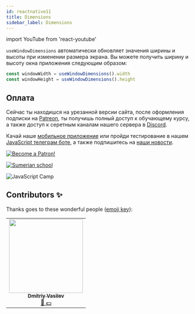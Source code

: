 ```yaml
---
id: reactnative11
title: Dimensions 
sidebar_label: Dimensions
---
```


import YouTube from 'react-youtube'

`useWindowDimensions` автоматически обновляет значения ширины и высоты при изменении размера экрана. Вы можете получить ширину и высоту окна приложения следующим образом:

```jsx
const windowWidth = useWindowDimensions().width
const windowHeight = useWindowDimensions().height
```

<!-- ## Пример

```SnackPlayer name=index.js
import React from "react"
import { View, StyleSheet, Text, useWindowDimensions } from "react-native"

const App = () => {
  const window = useWindowDimensions()
  return (
    <View style={styles.container}>
      <Text>{`Window Dimensions: height - ${window.height}, width - ${window.width}`}</Text>
    </View>
  )
}
const styles = StyleSheet.create({
  container: {
    flex: 1,
    justifyContent: "center",
    alignItems: "center"
  }
})

export default App
```

Обычно это необходимо, для того чтобы сделать свойства динамическими.

## Вопросы

Как называется хук для определения значения ширины и высоты при изменении размера экрана?

1. `useDimensions`
2. `winDimensions`
3. `useWindowDimensions`

## Проблемы?

![Problem](https://media.giphy.com/media/xTiTnGeUsWOEwsGoG4/giphy.gif)

Пишите в [Discord](https://discord.gg/6GDAfXn) или телеграмм [чат](https://t.me/jscampapp), а также подписывайтесь на наши [новости](https://t.me/javascriptapp)

![JavaScript Camp](/img/bandlink.png)

## Done ✅

Чтобы узнать, насколько хорошо вы усвоили этот урок, пройдите тест в [мобильном приложении](http://onelink.to/njhc95) нашей школы по этой теме или в [боте Telegram](https://t.me/javascriptcamp_bot).

![Sumerian school](/img/app.jpg)

## Ссылки:

1. [React Native](https://reactnative.dev/docs/usewindowdimensions)

[![Become a Patron!](/img/logo/patreon.jpg)](https://www.patreon.com/bePatron?u=31769291) -->

## Оплата

Сейчас ты находишся на урезанной версии сайта, после оформления подписки на [Patreon](https://www.patreon.com/javascriptcamp), ты получишь полный доступ к обучающему курсу, а также доступ к серетным каналам нашего сервера в [Discord](https://discord.gg/6GDAfXn).  

Качай наше [мобильное приложение](http://onelink.to/njhc95) или пройди тестирование в нашем [JavaScript телеграм боте](https://t.me/javascriptcamp_bot), а также подпишитесь на [наши новости](https://t.me/javascriptapp).

[![Become a Patron!](/img/logo/patreon.jpg)](https://www.patreon.com/bePatron?u=31769291)


[![Sumerian school](/img/app.jpg)](http://onelink.to/njhc95)

![JavaScript Camp](/img/bandlink.png)

## Contributors ✨

Thanks goes to these wonderful people ([emoji key](https://allcontributors.org/docs/en/emoji-key)):


<table>
  <tr>
    <td align="center"><a href="https://fullstackserverless.github.io/"><img src="https://avatars0.githubusercontent.com/u/6774813?v=4?s=200" width="200px;" alt=""/><br /><sub><b>Dmitriy Vasilev</b></sub></a><br /><a href="#financial-gHashTag" title="Financial">📖 💵</a></td>
  </tr>
</table>
